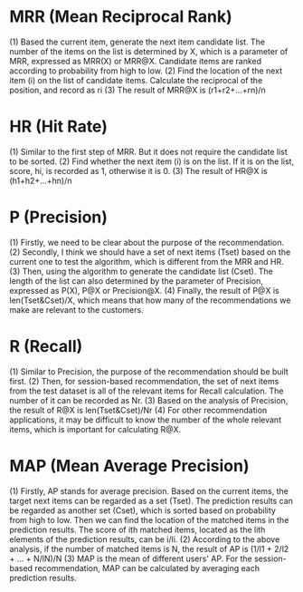 # MRR (Mean Reciprocal Rank)
(1) Based the current item, generate the next item candidate list. The number of the items on the list is determined by X, which is a parameter of MRR, expressed as MRR(X) or MRR@X. Candidate items are ranked according to probability from high to low.
(2) Find the location of the next item (i) on the list of candidate items. Calculate the reciprocal of the position, and record as ri
(3) The result of MRR@X is (r1+r2+...+rn)/n

# HR (Hit Rate)
(1) Similar to the first step of MRR. But it does not require the candidate list to be sorted. 
(2) Find whether the next item (i) is on the list. If it is on the list, score, hi, is recorded as 1, otherwise it is 0.
(3) The result of HR@X is (h1+h2+...+hn)/n

# P (Precision)
(1) Firstly, we need to be clear about the purpose of the recommendation. 
(2) Secondly, I think we should have a set of next items (Tset) based on the current one to test the algorithm, which is different from the MRR and HR.
(3) Then, using the algorithm to generate the candidate list (Cset). The length of the list can also determined by the parameter of Precision, expressed as P(X), P@X or Precision@X. 
(4) Finally, the result of P@X is len(Tset&Cset)/X, which means that how many of the recommendations we make are relevant to the customers.

# R (Recall)
(1) Similar to Precision, the purpose of the recommendation should be built first.
(2) Then, for session-based recommendation, the set of next items from the test dataset is all of the relevant items for Recall calculation. The number of it can be recorded as Nr.
(3) Based on the analysis of Precision, the result of R@X is len(Tset&Cset)/Nr
(4) For other recommendation applications, it may be difficult to know the number of the whole relevant items, which is important for calculating R@X.

# MAP (Mean Average Precision)
(1) Firstly, AP stands for average precision. Based on the current items, the target next items can be regarded as a set (Tset). The prediction results can be regarded as another set (Cset), which is sorted based on probability from high to low. Then we can find the location of the matched items in the prediction results. The score of ith matched items, located as the lith elements of the prediction results, can be i/li. 
(2) According to the above analysis, if the number of matched items is N, the result of AP is (1/l1 + 2/l2 + ... + N/lN)/N
(3) MAP is the mean of different users' AP. For the session-based recommendation, MAP can be calculated by averaging each prediction results. 
